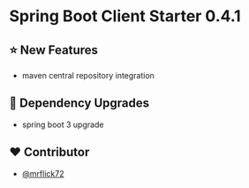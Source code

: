 # Spring Boot Client Starter 0.4.1

## :star: New Features

- maven central repository integration

## :hammer: Dependency Upgrades

- spring boot 3 upgrade

## :heart: Contributor

- [@mrflick72](https://github.com/mrFlick72)